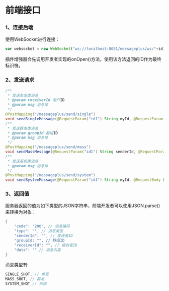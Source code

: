 # 前端接口

### 1、连接后端

使用WebSocket进行连接：

```javascript
var websocket = new WebSocket("ws://localhost:8081/messageplus/ws/"+id);
```

插件增强器会先调用开发者实现的onOpen()方法，使用该方法返回的ID作为最终标识符。

### 2、发送请求

```java
/**
 * 发送单发类消息
 * @param receiverId 用户ID
 * @param msg 消息体
 */
@PostMapping("/messageplus/send/single")
void sendSingleMessage(@RequestParam("id1") String myId, @RequestParam("id2") String receiverId, @RequestBody Object msg);
/**
 * 发送群发类消息
 * @param groupId 群组ID
 * @param msg 消息体
 */
@PostMapping("/messageplus/send/mass")
void sendMassMessage(@RequestParam("id1") String senderId, @RequestParam("id2") String groupId, @RequestBody Object msg);
/**
 * 发送系统类消息
 * @param msg 消息体
 */
@PostMapping("/messageplus/send/system")
void sendSystemMessage(@RequestParam("id1") String myId, @RequestBody Object msg);
```

### 3、返回值

服务器返回的值为如下类型的JSON字符串，前端开发者可以使用JSON.parse()来转换为对象：

```java
{
    "code": "200", // 消息编码
    "type": "", // 消息类型
    "senderId": "", // 发送者ID
    "groupId: "", // 群组ID
    "receiverId": "", // 接收者ID
    "data": "" // 消息内容
}
```

消息类型有:

```java
SINGLE_SHOT, // 单发
MASS_SHOT, // 群发
SYSTEM_SHOT // 系统
```

